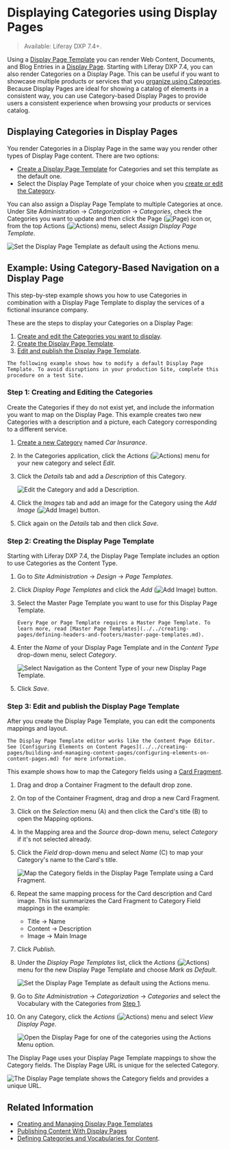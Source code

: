 # Displaying Categories using Display Pages

> Available: Liferay DXP 7.4+.

Using a [Display Page Template](./about-display-page-templates-and-display-pages.md) you can render Web Content, Documents, and Blog Entries in a [Display Page](../../../site-building/displaying-content/using-display-page-templates/publishing-content-with-display-pages.md). Starting with Liferay DXP 7.4, you can also render Categories on a Display Page. This can be useful if you want to showcase multiple products or services that you [organize using Categories](../../../content-authoring-and-management/tags-and-categories/organizing-content-with-categories-and-tags.md). Because Display Pages are ideal for showing a catalog of elements in a consistent way, you can use Category-based Display Pages to provide users a consistent experience when browsing your products or services catalog.

## Displaying Categories in Display Pages

You render Categories in a Display Page in the same way you render other types of Display Page content. There are two options:

- [Create a Display Page Template](../../creating-pages/building-and-managing-content-pages/adding-elements-to-content-pages.md) for Categories and set this template as the default one.
- Select the Display Page Template of your choice when you [create or edit the Category](../../../content-authoring-and-management/tags-and-categories/defining-categories-and-vocabularies-for-content.md).

You can also assign a Display Page Template to multiple Categories at once. Under Site Administration &rarr; *Categorization* &rarr; *Categories*, check the Categories you want to update and then click the Page (![Page](../../../images/icon-page.png)) icon or, from the top Actions (![Actions](../../../images/icon-actions.png)) menu, select *Assign Display Page Template*.

![Set the Display Page Template as default using the Actions menu.](./displaying-categories-using-display-pages/images/07.png)

## Example: Using Category-Based Navigation on a Display Page

This step-by-step example shows you how to use Categories in combination with a Display Page Template to display the services of a fictional insurance company.

These are the steps to display your Categories on a Display Page:

1. [Create and edit the Categories you want to display](#step-1-creating-and-editing-the-categories).
1. [Create the Display Page Template](#step-2-creating-the-display-page-template).
1. [Edit and publish the Display Page Template](#step-3-edit-and-publish-the-display-page-template).

```{warning}
The following example shows how to modify a default Display Page Template. To avoid disruptions in your production Site, complete this procedure on a test Site.
```

### Step 1: Creating and Editing the Categories

Create the Categories if they do not exist yet, and include the information you want to map on the Display Page. This example creates two new Categories with a description and a picture, each Category corresponding to a different service.

1. [Create a new Category](../../content-authoring-and-management/tags-and-categories/defining-categories-and-vocabularies-for-content.md#defininig-categories) named *Car Insurance*.
1. In the Categories application, click the *Actions* (![Actions](../../../images/icon-actions.png)) menu for your new category and select *Edit*.
1. Click the *Details* tab and add a *Description* of this Category.

   ![Edit the Category and add a Description.](./displaying-categories-using-display-pages/images/01.png)

1. Click the *Images* tab and add an image for the Category using the *Add Image* (![Add Image](../../../images/icon-add.png)) button.
1. Click again on the *Details* tab and then click *Save*.

### Step 2: Creating the Display Page Template

Starting with Liferay DXP 7.4, the Display Page Template includes an option to use Categories as the Content Type.

1. Go to *Site Administration* &rarr; *Design* &rarr; *Page Templates*.
1. Click *Display Page Templates* and click the *Add* (![Add Image](../../../images/icon-add.png)) button.
1. Select the Master Page Template you want to use for this Display Page Template.

    ```{tip}
    Every Page or Page Template requires a Master Page Template. To learn more, read [Master Page Templates](../../creating-pages/defining-headers-and-footers/master-page-templates.md).
    ```

1. Enter the *Name* of your Display Page Template and in the *Content Type* drop-down menu, select *Category*.

    ![Select Navigation as the Content Type of your new Display Page Template.](./displaying-categories-using-display-pages/images/02.png)

1. Click *Save*.

### Step 3: Edit and publish the Display Page Template

After you create the Display Page Template, you can edit the components mappings and layout.

```{tip}
The Display Page Template editor works like the Content Page Editor. See [Configuring Elements on Content Pages](../../creating-pages/building-and-managing-content-pages/configuring-elements-on-content-pages.md) for more information.
```

This example shows how to map the Category fields using a [Card Fragment](../../creating-pages/building-and-managing-content-pages/page-fragments-user-interface-reference.md).

1. Drag and drop a Container Fragment to the default drop zone.
1. On top of the Container Fragment, drag and drop a new Card Fragment.
1. Click on the *Selection* menu (A) and then click the Card's title (B) to open the Mapping options.
1. In the Mapping area and the *Source* drop-down menu, select *Category* if it's not selected already.
1. Click the *Field* drop-down menu and select *Name* (C) to map your Category's name to the Card's title.

   ![Map the Category fields in the Display Page Template using a Card Fragment.](./displaying-categories-using-display-pages/images/03.png)

1. Repeat the same mapping process for the Card description and Card image. This list summarizes the Card Fragment to Category Field mappings in the example:

    - Title &rarr; Name
    - Content &rarr; Description
    - Image &rarr; Main Image

1. Click *Publish*.
1. Under the *Display Page Templates* list, click the *Actions* (![Actions](../../../images/icon-actions.png)) menu for the new Display Page Template and choose *Mark as Default*.

   ![Set the Display Page Template as default using the Actions menu.](./displaying-categories-using-display-pages/images/04.png)

1. Go to *Site Administration* &rarr; *Categorization* &rarr; *Categories* and select the Vocabulary with the Categories from [Step 1](#step-1-creating-and-editing-the-categories).
1. On any Category, click the *Actions* (![Actions](../../../images/icon-actions.png)) menu and select *View Display Page*.

   ![Open the Display Page for one of the categories using the Actions Menu option.](./displaying-categories-using-display-pages/images/05.png)

The Display Page uses your Display Page Template mappings to show the Category fields. The Display Page URL is unique for the selected Category.

![The Display Page template shows the Category fields and provides a unique URL.](./displaying-categories-using-display-pages/images/06.png)

## Related Information

- [Creating and Managing Display Page Templates](./creating-and-managing-display-page-templates.md)
- [Publishing Content With Display Pages](./publishing-content-with-display-pages.md)
- [Defining Categories and Vocabularies for Content](../../../content-authoring-and-management/tags-and-categories/defining-categories-and-vocabularies-for-content.md).
